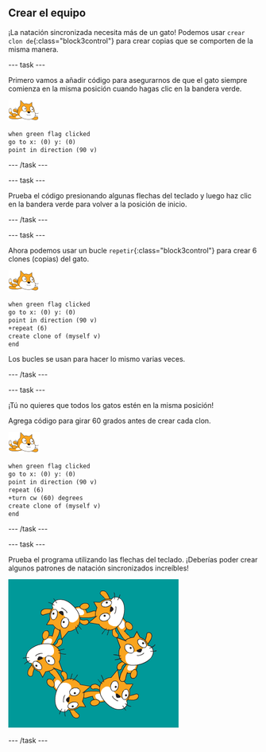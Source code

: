 ## Crear el equipo

¡La natación sincronizada necesita más de un gato! Podemos usar `crear clon de`{:class="block3control"} para crear copias que se comporten de la misma manera.

--- task ---

Primero vamos a añadir código para asegurarnos de que el gato siempre comienza en la misma posición cuando hagas clic en la bandera verde.

![objeto nadador](images/swimmer-sprite.png)

```blocks3
when green flag clicked
go to x: (0) y: (0)
point in direction (90 v)
```

--- /task ---

--- task ---

Prueba el código presionando algunas flechas del teclado y luego haz clic en la bandera verde para volver a la posición de inicio.

--- /task ---

--- task ---

Ahora podemos usar un bucle `repetir`{:class="block3control"} para crear 6 clones (copias) del gato.

![objeto nadador](images/swimmer-sprite.png)

```blocks3
when green flag clicked
go to x: (0) y: (0)
point in direction (90 v)
+repeat (6)
create clone of (myself v)
end
```

Los bucles se usan para hacer lo mismo varias veces.

--- /task ---

--- task ---

¡Tú no quieres que todos los gatos estén en la misma posición!

Agrega código para girar 60 grados antes de crear cada clon.

![objeto nadador](images/swimmer-sprite.png)

```blocks3
when green flag clicked
go to x: (0) y: (0)
point in direction (90 v)
repeat (6)
+turn cw (60) degrees
create clone of (myself v)
end
```

--- /task ---

--- task ---

 Prueba el programa utilizando las flechas del teclado. ¡Deberías poder crear algunos patrones de natación sincronizados increíbles!

![6 objetos de gato en diferentes posiciones y rotaciones](images/swim-test-clones.png)

--- /task ---
